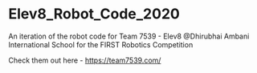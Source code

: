 # Elev8_Robot_Code_2020
An iteration of the robot code for Team 7539 - Elev8 @Dhirubhai Ambani International School 
for the FIRST Robotics Competition

Check them out here - https://team7539.com/
